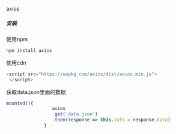 axios

##### 安装

使用npm

```v
npm install axios
```

使用cdn

```js
<script src="https://unpkg.com/axios/dist/axios.min.js">
 </script>
```

获取data.json里面的数据

```js
mounted(){
				 axios
				 .get('data.json')
				 .then(response => this.info = response.data)
			  }
```

